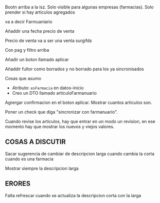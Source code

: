 Bootn arriba a la isz. Solo visible para algunas empresas (farmacias). Solo prender si hay articulos agregados


va a decir Farmuaniario 

Añaddir una fecha precio de venta 

Precio de venta va a ser una venta surgifds

Con pag y filtro arriba

Añadir un boton llamado aplicar 

Añaddir fultor como borrados y no borrado para los ya sincronisados



Cosas que asumo
- Atributo: `esFarmacia` en datos-inicio
- Creo un DTO llamado articuloFarmanuario


Agrergar confirmacion en el boton aplicar. Mostrar cuantos articulos son. 

Poner un check que diga "sincronizar con farmanuario". 

Cuando revise los articulos, hay que entrar en un modo un revision, en ese momento hay que mostrar los nuevos y viejos valores. 




## COSAS A DISCUTIR
Sacar sugerencia de cambiar de descripcion larga cuando cambia la corta cuando es una farmacia

Mostrar siempre la descripcion larga 




## ERORES
Falta refrescar cuando se actualiza la descripcion corta con la larga
